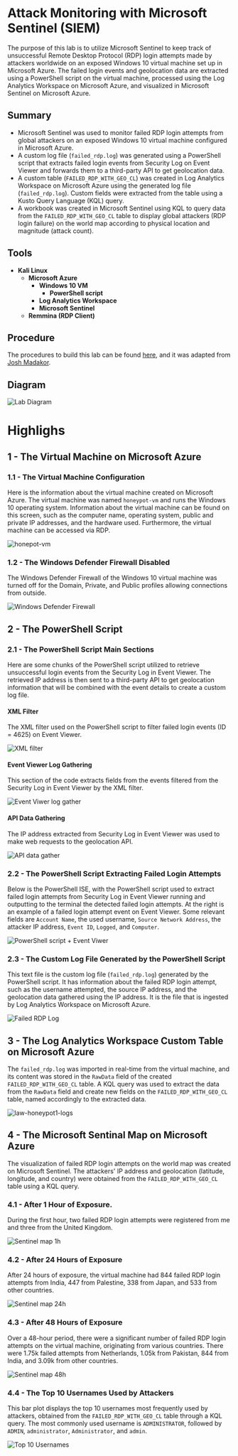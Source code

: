 # Attack Monitoring with Microsoft Sentinel (SIEM)
The purpose of this lab is to utilize Microsoft Sentinel to keep track of unsuccessful Remote Desktop Protocol (RDP) login attempts made by attackers worldwide on an exposed Windows 10 virtual machine set up in Microsoft Azure. The failed login events and geolocation data are extracted using a PowerShell script on the virtual machine, processed using the Log Analytics Workspace on Microsoft Azure, and visualized in Microsoft Sentinel on Microsoft Azure.

## Summary
- Microsoft Sentinel was used to monitor failed RDP login attempts from global attackers on an exposed Windows 10 virtual machine configured in Microsoft Azure.
- A custom log file (`failed_rdp.log`) was generated using a PowerShell script that extracts failed login events from Security Log on Event Viewer and forwards them to a third-party API to get geolocation data.
- A custom table (`FAILED_RDP_WITH_GEO_CL`) was created in Log Analytics Workspace on Microsoft Azure using the generated log file (`failed_rdp.log`). Custom fields were extracted from the table using a Kusto Query Language (KQL) query.
- A workbook was created in Microsoft Sentinel using KQL to query data from the `FAILED_RDP_WITH_GEO_CL` table to display global attackers (RDP login failure) on the world map according to physical location and magnitude (attack count).

## Tools
- **Kali Linux**
  - **Microsoft Azure**
    - **Windows 10 VM**
      - **PowerShell script**
    - **Log Analytics Workspace**
    - **Microsoft Sentinel**
  - **Remmina (RDP Client)**

## Procedure
The procedures to build this lab can be found [here](https://github.com/robsann/AzureSentinelSIEMAttackMap/blob/main/procedure.md), and it was adapted from [Josh Madakor](https://www.youtube.com/watch?v=RoZeVbbZ0o0&t=1544s&ab_channel=JoshMadakor-Tech%2CEducation%2CCareer).

## Diagram
<img src="images/diagram.png" title="Lab Diagram"/>

# Highlighs

## 1 - The Virtual Machine on Microsoft Azure

### 1.1 - The Virtual Machine Configuration
Here is the information about the virtual machine created on Microsoft Azure. The virtual machine was named `honeypot-vm` and runs the Windows 10 operating system. Information about the virtual machine can be found on this screen, such as the computer name, operating system, public and private IP addresses, and the hardware used. Furthermore, the virtual machine can be accessed via RDP.

<img src="images/1-honeypot-vm.png" title="honepot-vm"/>

### 1.2 - The Windows Defender Firewall Disabled
The Windows Defender Firewall of the Windows 10 virtual machine was turned off for the Domain, Private, and Public profiles allowing connections from outside.

<img src="images/2-windows-firewall.png" title="Windows Defender Firewall"/>

## 2 - The PowerShell Script

### 2.1 - The PowerShell Script Main Sections
Here are some chunks of the PowerShell script utilized to retrieve unsuccessful login events from the Security Log in Event Viewer. The retrieved IP address is then sent to a third-party API to get geolocation information that will be combined with the event details to create a custom log file.

#### XML Filter
The XML filter used on the PowerShell script to filter failed login events (ID = 4625) on Event Viewer.

<img src="images/3a-xml-filter.png" title="XML filter"/>

#### Event Viewer Log Gathering
This section of the code extracts fields from the events filtered from the Security Log in Event Viewer by the XML filter.

<img src="images/3b-event-viwer-log-gather.png" title="Event Viwer log gather"/>

#### API Data Gathering
The IP address extracted from Security Log in Event Viewer was used to make web requests to the geolocation API.

<img src="images/3c-api-data-gather.png" title="API data gather"/>


### 2.2 - The PowerShell Script Extracting Failed Login Attempts
Below is the PowerShell ISE, with the PowerShell script used to extract failed login attempts from Security Log in Event Viewer running and outputting to the terminal the detected failed login attempts. At the right is an example of a failed login attempt event on Event Viewer. Some relevant fields are `Account Name`, the used username, `Source Network Address`, the attacker IP address, `Event ID`, `Logged`, and `Computer`.

<img src="images/3-powershell-script.png" title="PowerShell script + Event Viwer"/>

### 2.3 - The Custom Log File Generated by the PowerShell Script
This text file is the custom log file (`failed_rdp.log`) generated by the PowerShell script. It has information about the failed RDP login attempt, such as the username attempted, the source IP address, and the geolocation data gathered using the IP address. It is the file that is ingested by Log Analytics Workspace on Microsoft Azure.

<img src="images/3d-failed_rdp.log.png" title="Failed RDP Log"/>

## 3 - The Log Analytics Workspace Custom Table on Microsoft Azure
The `failed_rdp.log` was imported in real-time from the virtual machine, and its content was stored in the `RawData` field of the created `FAILED_RDP_WITH_GEO_CL` table. A KQL query was used to extract the data from the `RawData` field and create new fields on the `FAILED_RDP_WITH_GEO_CL` table, named accordingly to the extracted data.

<img src="images/4-law-honeypot1-logs.png" title="law-honeypot1-logs"/>

## 4 - The Microsoft Sentinal Map on Microsoft Azure
The visualization of failed RDP login attempts on the world map was created on Microsoft Sentinel. The attackers' IP address and geolocation (latitude, longitude, and country) were obtained from the `FAILED_RDP_WITH_GEO_CL` table using a KQL query.

### 4.1 - After 1 Hour of Exposure.
During the first hour, two failed RDP login attempts were registered from me and three from the United Kingdom.

<img src="images/5a-sentinel-map-1h.png" title="Sentinel map 1h"/>

### 4.2 - After 24 Hours of Exposure
After 24 hours of exposure, the virtual machine had 844 failed RDP login attempts from India, 447 from Palestine, 338 from Japan, and 533 from other countries.

<img src="images/5b-sentinel-map-24h.png" title="Sentinel map 24h"/>

### 4.3 - After 48 Hours of Exposure
Over a 48-hour period, there were a significant number of failed RDP login attempts on the virtual machine, originating from various countries. There were 1.75k failed attempts from Netherlands, 1.05k from Pakistan, 844 from India, and 3.09k from other countries.

<img src="images/5c-sentinel-map-48h.png" title="Sentinel map 48h"/>

### 4.4 - The Top 10 Usernames Used by Attackers
This bar plot displays the top 10 usernames most frequently used by attackers, obtained from the `FAILED_RDP_WITH_GEO_CL` table through a KQL query. The most commonly used username is `ADMINISTRATOR`, followed by `ADMIN`, `administrator`, `Administrator`, and `admin`.

<img src="images/6-TopUsernames.png" title="Top 10 Usernames"/>
